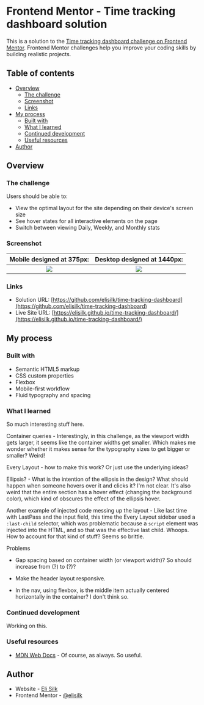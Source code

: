 # Frontend Mentor - Time tracking dashboard solution

This is a solution to the [Time tracking dashboard challenge on Frontend Mentor](https://www.frontendmentor.io/challenges/time-tracking-dashboard-UIQ7167Jw). Frontend Mentor challenges help you improve your coding skills by building realistic projects.

## Table of contents

- [Overview](#overview)
  - [The challenge](#the-challenge)
  - [Screenshot](#screenshot)
  - [Links](#links)
- [My process](#my-process)
  - [Built with](#built-with)
  - [What I learned](#what-i-learned)
  - [Continued development](#continued-development)
  - [Useful resources](#useful-resources)
- [Author](#author)

## Overview

### The challenge

Users should be able to:

- View the optimal layout for the site depending on their device's screen size
- See hover states for all interactive elements on the page
- Switch between viewing Daily, Weekly, and Monthly stats

### Screenshot

|  Mobile designed at 375px:   |  Desktop designed at 1440px:  |
| :--------------------------: | :---------------------------: |
| ![](./screenshot-mobile.png) | ![](./screenshot-desktop.png) |

### Links

- Solution URL: [https://github.com/elisilk/time-tracking-dashboard](https://github.com/elisilk/time-tracking-dashboard)
- Live Site URL: [https://elisilk.github.io/time-tracking-dashboard/](https://elisilk.github.io/time-tracking-dashboard/)

## My process

### Built with

- Semantic HTML5 markup
- CSS custom properties
- Flexbox
- Mobile-first workflow
- Fluid typography and spacing

### What I learned

So much interesting stuff here.

Container queries - Interestingly, in this challenge, as the viewport width gets larger, it seems like the container widths get smaller. Which makes me wonder whether it makes sense for the typography sizes to get bigger or smaller? Weird!

Every Layout - how to make this work? Or just use the underlying ideas?

Ellipsis? - What is the intention of the ellipsis in the design? What should happen when someone hovers over it and clicks it? I'm not clear. It's also weird that the entire section has a hover effect (changing the background color), which kind of obscures the effect of the ellipsis hover.

Another example of injected code messing up the layout - Like last time with LastPass and the input field, this time the Every Layout sidebar used a `:last-child` selector, which was problematic because a `script` element was injected into the HTML, and so that was the effective last child. Whoops. How to account for that kind of stuff? Seems so brittle.

Problems

- Gap spacing based on container width (or viewport width)? So should increase from (?) to (?)?

- Make the header layout responsive.

- In the nav, using flexbox, is the middle item actually centered horizontally in the container? I don't think so.

### Continued development

Working on this.

### Useful resources

- [MDN Web Docs](https://developer.mozilla.org/en-US/docs/Web) - Of course, as always. So useful.

## Author

- Website - [Eli Silk](https://github.com/elisilk)
- Frontend Mentor - [@elisilk](https://www.frontendmentor.io/profile/elisilk)
